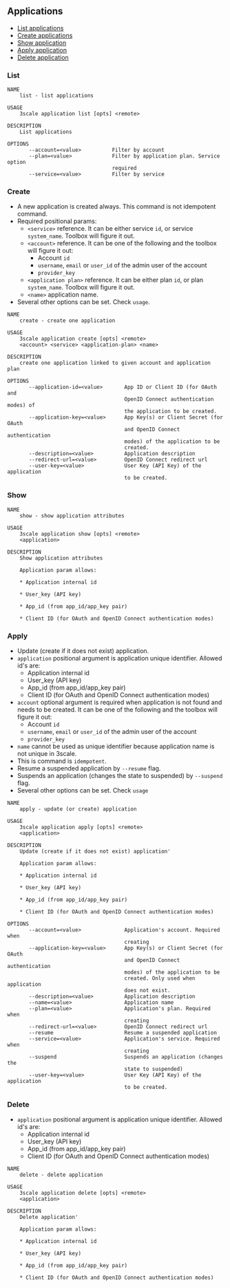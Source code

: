 ## Applications

* [List applications](#list)
* [Create applications](#create)
* [Show application](#show)
* [Apply application](#apply)
* [Delete application](#delete)

### List

```shell
NAME
    list - list applications

USAGE
    3scale application list [opts] <remote>

DESCRIPTION
    List applications

OPTIONS
       --account=<value>          Filter by account
       --plan=<value>             Filter by application plan. Service option
                                  required
       --service=<value>          Filter by service
```

### Create

* A new application is created always. This command is not idempotent command.
* Required positional params:
  * `<service>` reference. It can be either service `id`, or service `system_name`. Toolbox will figure it out.
  * `<account>` reference. It can be one of the following and the toolbox will figure it out:
    * Account `id`
    * `username`, `email` or `user_id` of the admin user of the account 
    * `provider_key`
  * `<application plan>` reference. It can be either plan `id`, or plan `system_name`. Toolbox will figure it out.
  * `<name>` application name.
* Several other options can be set. Check `usage`.

```shell
NAME
    create - create one application

USAGE
    3scale application create [opts] <remote>
    <account> <service> <application-plan> <name>

DESCRIPTION
    create one application linked to given account and application plan

OPTIONS
       --application-id=<value>       App ID or Client ID (for OAuth and
                                      OpenID Connect authentication modes) of
                                      the application to be created.
       --application-key=<value>      App Key(s) or Client Secret (for OAuth
                                      and OpenID Connect authentication
                                      modes) of the application to be
                                      created.
       --description=<value>          Application description
       --redirect-url=<value>         OpenID Connect redirect url
       --user-key=<value>             User Key (API Key) of the application
                                      to be created.
```

### Show

```shell
NAME
    show - show application attributes

USAGE
    3scale application show [opts] <remote>
    <application>

DESCRIPTION
    Show application attributes

    Application param allows:

    * Application internal id

    * User_key (API key)

    * App_id (from app_id/app_key pair)

    * Client ID (for OAuth and OpenID Connect authentication modes)
```

### Apply

* Update (create if it does not exist) application.
* `application` positional argument is application unique identifier. Allowed id's are:
  * Application internal id
  * User_key (API key)
  * App_id (from app_id/app_key pair)
  * Client ID (for OAuth and OpenID Connect authentication modes)
* `account` optional argument is required when application is not found and needs to be created. It can be one of the following and the toolbox will figure it out:
  * Account `id`
  * `username`, `email` or `user_id` of the admin user of the account 
  * `provider_key`
* `name` cannot be used as unique identifier because application name is not unique in 3scale.
* This is command is `idempotent`.
* Resume a suspended application by `--resume` flag.
* Suspends an application (changes the state to suspended) by `--suspend` flag.
* Several other options can be set. Check `usage`

```shell
NAME
    apply - update (or create) application

USAGE
    3scale application apply [opts] <remote>
    <application>

DESCRIPTION
    Update (create if it does not exist) application'

    Application param allows:

    * Application internal id

    * User_key (API key)

    * App_id (from app_id/app_key pair)

    * Client ID (for OAuth and OpenID Connect authentication modes)

OPTIONS
       --account=<value>              Application's account. Required when
                                      creating
       --application-key=<value>      App Key(s) or Client Secret (for OAuth
                                      and OpenID Connect authentication
                                      modes) of the application to be
                                      created. Only used when application
                                      does not exist.
       --description=<value>          Application description
       --name=<value>                 Application name
       --plan=<value>                 Application's plan. Required when
                                      creating
       --redirect-url=<value>         OpenID Connect redirect url
       --resume                       Resume a suspended application
       --service=<value>              Application's service. Required when
                                      creating
       --suspend                      Suspends an application (changes the
                                      state to suspended)
       --user-key=<value>             User Key (API Key) of the application
                                      to be created.
```

### Delete

* `application` positional argument is application unique identifier. Allowed id's are:
  * Application internal id
  * User_key (API key)
  * App_id (from app_id/app_key pair)
  * Client ID (for OAuth and OpenID Connect authentication modes)

```shell
NAME
    delete - delete application

USAGE
    3scale application delete [opts] <remote>
    <application>

DESCRIPTION
    Delete application'

    Application param allows:

    * Application internal id

    * User_key (API key)

    * App_id (from app_id/app_key pair)

    * Client ID (for OAuth and OpenID Connect authentication modes)
```
